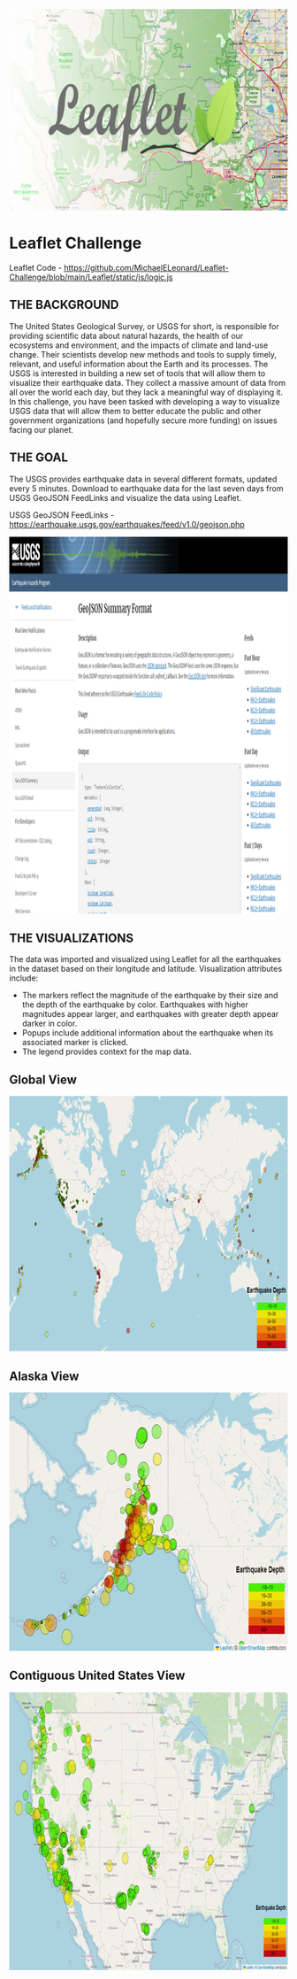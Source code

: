 <img src="Pics/Header.png" width="756" height="364">



# Leaflet Challenge

Leaflet Code - https://github.com/MichaelELeonard/Leaflet-Challenge/blob/main/Leaflet/static/js/logic.js

## THE BACKGROUND
The United States Geological Survey, or USGS for short, is responsible for providing scientific data about natural hazards, the health of our ecosystems and environment, and the impacts of climate and land-use change. Their scientists develop new methods and tools to supply timely, relevant, and useful information about the Earth and its processes.
The USGS is interested in building a new set of tools that will allow them to visualize their earthquake data. They collect a massive amount of data from all over the world each day, but they lack a meaningful way of displaying it. In this challenge, you have been tasked with developing a way to visualize USGS data that will allow them to better educate the public and other government organizations (and hopefully secure more funding) on issues facing our planet.

## THE GOAL

The USGS provides earthquake data in several different formats, updated every 5 minutes.  Download to earthquake data for the last seven days from USGS GeoJSON FeedLinks and visualize the data using Leaflet. 

USGS GeoJSON FeedLinks - https://earthquake.usgs.gov/earthquakes/feed/v1.0/geojson.php

<img src="Pics/USGS Feed.png" width="1148" height="681">
<br>

## THE VISUALIZATIONS

The data was imported and visualized using Leaflet for all the earthquakes in the dataset based on their longitude and latitude.  Visualization attributes include:
* The markers reflect the magnitude of the earthquake by their size and the depth of the earthquake by color.  Earthquakes with higher magnitudes appear larger, and earthquakes with greater depth appear darker in color.
* Popups include additional information about the earthquake when its associated marker is clicked.
* The legend provides context for the map data.

## Global View
<img src="Pics/Earthquakes Global View.png" width="837" height="461">

## Alaska View
<img src="Pics/Earthquakes Alaska View.png" width="749" height="467">

## Contiguous United States View
<img src="Pics/Earthquakes US View.png" width="924" height="502">


